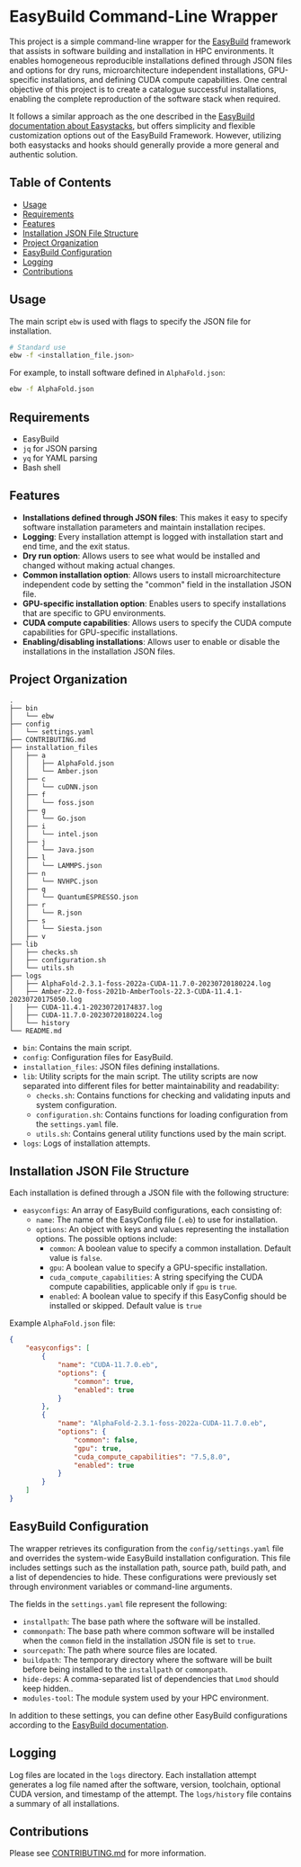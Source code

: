 # EasyBuild Command-Line Wrapper

This project is a simple command-line wrapper for the [EasyBuild](https://easybuild.io/) framework that assists in software building and installation in HPC environments. It enables homogeneous reproducible installations defined through JSON files and options for dry runs, microarchitecture independent installations, GPU-specific installations, and defining CUDA compute capabilities. One central objective of this project is to create a catalogue successful installations, enabling the complete reproduction of the software stack when required.

It follows a similar approach as the one described in the [EasyBuild documentation about Easystacks](https://docs.easybuild.io/easystack-files/), but offers simplicity and flexible customization options out of the EasyBuild Framework. However, utilizing both easystacks and hooks should generally provide a more general and authentic solution.

## Table of Contents
- [Usage](#usage)
- [Requirements](#requirements)
- [Features](#features)
- [Installation JSON File Structure](#installation-json-file-structure)
- [Project Organization](#project-organization)
- [EasyBuild Configuration](#easybuild-configuration)
- [Logging](#logging)
- [Contributions](#contributions)

## Usage

The main script `ebw` is used with flags to specify the JSON file for installation.

```bash
# Standard use
ebw -f <installation_file.json>
```

For example, to install software defined in `AlphaFold.json`:

```bash
ebw -f AlphaFold.json
```

## Requirements

- EasyBuild 
- ``jq`` for JSON parsing
- ``yq`` for YAML parsing
- Bash shell

## Features

- **Installations defined through JSON files**: This makes it easy to specify software installation parameters and maintain installation recipes.
- **Logging**: Every installation attempt is logged with installation start and end time, and the exit status.
- **Dry run option**: Allows users to see what would be installed and changed without making actual changes.
- **Common installation option**: Allows users to install microarchitecture independent code by setting the "common" field in the installation JSON file.
- **GPU-specific installation option**: Enables users to specify installations that are specific to GPU environments.
- **CUDA compute capabilities**: Allows users to specify the CUDA compute capabilities for GPU-specific installations.
- **Enabling/disabling installations**: Allows user to enable or disable the installations in the installation JSON files.

## Project Organization

```
.
├── bin
│   └── ebw
├── config
│   └── settings.yaml
├── CONTRIBUTING.md
├── installation_files
│   ├── a
│   │   ├── AlphaFold.json
│   │   └── Amber.json
│   ├── c
│   │   └── cuDNN.json
│   ├── f
│   │   └── foss.json
│   ├── g
│   │   └── Go.json
│   ├── i
│   │   └── intel.json
│   ├── j
│   │   └── Java.json
│   ├── l
│   │   └── LAMMPS.json
│   ├── n
│   │   └── NVHPC.json
│   ├── q
│   │   └── QuantumESPRESSO.json
│   ├── r
│   │   └── R.json
│   ├── s
│   │   └── Siesta.json
│   ├── v
├── lib
│   ├── checks.sh
│   ├── configuration.sh
│   └── utils.sh
├── logs
│   ├── AlphaFold-2.3.1-foss-2022a-CUDA-11.7.0-20230720180224.log
│   ├── Amber-22.0-foss-2021b-AmberTools-22.3-CUDA-11.4.1-20230720175050.log
│   ├── CUDA-11.4.1-20230720174837.log
│   ├── CUDA-11.7.0-20230720180224.log
│   └── history
└── README.md
```

- `bin`: Contains the main script.
- `config`: Configuration files for EasyBuild.
- `installation_files`: JSON files defining installations.
- `lib`: Utility scripts for the main script. The utility scripts are now separated into different files for better maintainability and readability:
    - `checks.sh`: Contains functions for checking and validating inputs and system configuration.
    - `configuration.sh`: Contains functions for loading configuration from the `settings.yaml` file.
    - `utils.sh`: Contains general utility functions used by the main script.
- `logs`: Logs of installation attempts.

## Installation JSON File Structure

Each installation is defined through a JSON file with the following structure:

- `easyconfigs`: An array of EasyBuild configurations, each consisting of:
    - `name`: The name of the EasyConfig file (`.eb`) to use for installation.
    - `options`: An object with keys and values representing the installation options. The possible options include:
        - `common`: A boolean value to specify a common installation. Default value is `false`.
        - `gpu`: A boolean value to specify a GPU-specific installation.
        - `cuda_compute_capabilities`: A string specifying the CUDA compute capabilities, applicable only if `gpu` is `true`.
        - `enabled`: A boolean value to specify if this EasyConfig should be installed or skipped. Default value is `true`

Example `AlphaFold.json` file:

```json
{
    "easyconfigs": [
        {
            "name": "CUDA-11.7.0.eb",
            "options": {
                "common": true,
                "enabled": true
            }
        },    
        {
            "name": "AlphaFold-2.3.1-foss-2022a-CUDA-11.7.0.eb",
            "options": {
                "common": false,
                "gpu": true,
                "cuda_compute_capabilities": "7.5,8.0",
                "enabled": true
            }
        }
    ]
}
```

## EasyBuild Configuration

The wrapper retrieves its configuration from the `config/settings.yaml` file and overrides the system-wide EasyBuild installation configuration. This file includes settings such as the installation path, source path, build path, and a list of dependencies to hide. These configurations were previously set through environment variables or command-line arguments.

The fields in the `settings.yaml` file represent the following:

- `installpath`: The base path where the software will be installed.
- `commonpath`: The base path where common software will be installed when the `common` field in the installation JSON file is set to `true`.
- `sourcepath`: The path where source files are located.
- `buildpath`: The temporary directory where the software will be built before being installed to the `installpath` or `commonpath`.
- `hide-deps`: A comma-separated list of dependencies that `Lmod` should keep hidden..
- `modules-tool`: The module system used by your HPC environment.

In addition to these settings, you can define other EasyBuild configurations according to the [EasyBuild documentation](https://docs.easybuild.io/en/latest/Configuration.html).

## Logging

Log files are located in the `logs` directory. Each installation attempt generates a log file named after the software, version, toolchain, optional CUDA version, and timestamp of the attempt. The `logs/history` file contains a summary of all installations.

## Contributions

Please see [CONTRIBUTING.md](CONTRIBUTING.md) for more information.

